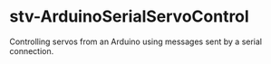 # stv-ArduinoSerialServoControl

Controlling servos from an Arduino using messages sent by a serial connection.